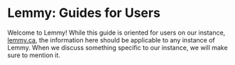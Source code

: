 # Lemmy: Guides for Users

Welcome to Lemmy! While this guide is oriented for users on our instance, [lemmy.ca](https://lemmy.ca), the information here should be applicable to any instance of Lemmy. When we discuss something specific to our instance, we will make sure to mention it.

## 